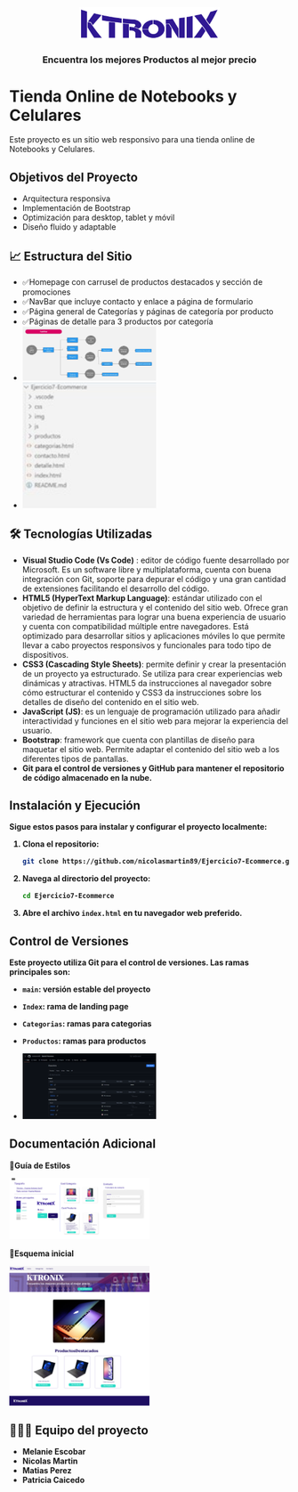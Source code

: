 <div align="center">
  <a>
    <img src="/img/ktronix.png" alt="Logo" width="50%">
  </a>
  <h3 align="center">Encuentra los mejores Productos al mejor precio</h3>
</div>


# Tienda Online de Notebooks y Celulares

Este proyecto es un sitio web responsivo para una tienda online de Notebooks y Celulares.

## Objetivos del Proyecto
- Arquitectura responsiva
- Implementación de Bootstrap
- Optimización para desktop, tablet y móvil
- Diseño fluido y adaptable

## 📈 Estructura del Sitio
- ✅Homepage con carrusel de productos destacados y sección de promociones
- ✅NavBar que incluye contacto y enlace a página de formulario
- ✅Página general de Categorías y  páginas de categoría por producto
- ✅Páginas de detalle para 3 productos por categoría
-  <img src="/img/taskflow.jpg" alt="flujo de usuario" width="50%">
-  <img src="/img/estructuraProyecto.jpg" alt="Estructura dell proyecto" width="50%">

##  🛠️ Tecnologías Utilizadas
- <b>Visual Studio Code (Vs Code)</b> : editor de código fuente desarrollado por Microsoft. Es un software libre y multiplataforma, cuenta con buena integración con Git, soporte para depurar el código y una gran cantidad de extensiones facilitando el desarrollo del código.
- <b>HTML5 (HyperText Markup Language)</b>: estándar utilizado con el objetivo de definir la estructura y el contenido del sitio web. Ofrece gran variedad de herramientas para lograr una buena experiencia de usuario y cuenta con compatibilidad múltiple entre navegadores. Está optimizado para desarrollar sitios y aplicaciones móviles lo que permite llevar a cabo proyectos responsivos y funcionales para todo tipo de dispositivos.
- <b>CSS3 (Cascading Style Sheets)</b>: permite definir y crear la presentación de un proyecto ya estructurado. Se utiliza para crear experiencias web dinámicas y atractivas.
HTML5 da instrucciones al navegador sobre cómo estructurar el contenido y CSS3 da instrucciones sobre los detalles de diseño del contenido en el sitio web.
- <b>JavaScript (JS)</b>: es un lenguaje de programación utilizado para añadir interactividad y funciones en el sitio web para mejorar la experiencia del usuario.
- <b>Bootstrap</b>: framework que cuenta con plantillas de diseño para maquetar el sitio web. Permite adaptar el contenido del sitio web a los diferentes tipos de pantallas.
- <b>Git para el control de versiones y GitHub para mantener el repositorio de código almacenado en la nube.

## Instalación y Ejecución
Sigue estos pasos para instalar y configurar el proyecto localmente:

1. Clona el repositorio:
    ```bash
    git clone https://github.com/nicolasmartin89/Ejercicio7-Ecommerce.git
    ```
2. Navega al directorio del proyecto:

    ```bash
    cd Ejercicio7-Ecommerce
    ```
3. Abre el archivo `index.html` en tu navegador web preferido.

## Control de Versiones
Este proyecto utiliza Git para el control de versiones. Las ramas principales son:
- `main`: versión estable del proyecto
- `Index`: rama de landing page
- `Categorias`: ramas para categorias
-  `Productos`: ramas para productos
  
-    <img src="/img/branches.png" alt="diseno" width="50%">

## Documentación Adicional
🎨Guía de Estilos

  <img src="/img/guiadiseno.png" alt="diseno" width="50%">
  
  🎨Esquema inicial


  <img src="/img/Esquemainicial.png" alt="prototipo" width="50%">

## 🧑‍🤝‍🧑 Equipo del proyecto
 - Melanie Escobar
 - Nicolas Martin
 - Matias Perez
 - Patricia Caicedo
